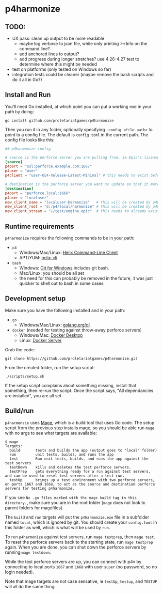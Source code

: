 # p4harmonize

## TODO:

- UX pass: clean up output to be more readable
  - maybe log verbose to json file, while only printing >=Info on the command line?
  - add anchored lines to output?
  - add progress during longer stretches? use 4.26-4.27 test to determine where this might be needed
- test on platforms (only tested on Windows so far)
- integration tests could be cleaner (maybe remove the bash scripts and do it all in Go?)

## Install and Run

You'll need Go installed, at which point you can put a working exe in your path by doing:

```text
go install github.com/proletariatgames/p4harmonize
```

Then you run it in any folder, optionally specifying `-config <file-path>` to point to a config file. The default is `config.toml` in the current path. The config file looks like this:

```toml
## p4harmonize config

# source is the perforce server you are pulling from, ie Epic's licensee server.
[source]
p4port = "ssl:perforce.example.com:1667"
p4user = "user"
p4client = "user-UE4-Release-Latest-Minimal" # this needs to exist before running p4harmonize

# destination is the perforce server you want to update so that it matches the source
[destination]
p4port = "perforce.local:1666"
p4user = "localuser"
new_client_name = "localuser-harmonize"   # this will be created by p4harmonize
new_client_root = "d:/p4/local/harmonize" # this will be created by p4harmonize
new_client_stream = "//test/engine_epic"  # this needs to already exist
```

## Runtime requirements

`p4harmonize` requires the following commands to be in your path:

- `p4`
  - Windows/Mac/Linux: [Helix Command-Line Client](https://www.perforce.com/downloads/helix-command-line-client-p4)
  - APT/YUM: [helix-cli](https://www.perforce.com/perforce-packages)
- `bash`
  - Windows: [Git for Windows](https://gitforwindows.org) includes git bash.
  - Mac/Linux: you should be all set
  - the need for this can probably be removed in the future, it was just quicker to shell out to bash in some cases

## Development setup

Make sure you have the following installed and in your path:

- `go`
  - Windows/Mac/Linux: [golang.org/dl](https://golang.org/dl/)
- `docker` (needed for testing against throw-away perforce servers)
  - Windows/Mac: [Docker Desktop](https://www.docker.com/products/docker-desktop)
  - Linux: [Docker Server](https://docs.docker.com/engine/install/#server)

Grab the code:

```text
git clone https://github.com/proletariatgames/p4harmonize.git
```

From the created folder, run the setup script:

```text
./scripts/setup.sh
```

If the setup script complains about something missing, install that something, then re-run the script. Once the script says, "All dependancies are installed", you are all set.

## Build/run

`p4harmonzie` uses [Mage](https://magefile.org), which is a build tool that uses Go code. The setup script from the previous step installs mage, so you should be able run `mage` with no args to see what targets are available:

```text
$ mage
Targets:
  build       tests and builds the app (output goes to "local" folder)
  run         unit tests, builds, and runs the app
  test        Run unit tests, builds, and runs the app against the test servers
  testDown    kills and deletes the test perforce servers.
  testPrep    gets everything ready for a run against test servers, and can be used to reset test servers after a test run.
  testUp      brings up a test environment with two perforce servers, on ports 1667 and 1668, to act as the source and destination perforce servers for testing p4harmonize.
```

If you see `No .go files marked with the mage build tag in this directory.`, make sure you are in the root folder (`mage` does not look to parent folders for magefiles).

The `build` and `run` targets will put the `p4harmonzie.exe` file in a subfolder named `local`, which is ignored by git. You should create your `config.toml` in this folder as well, which is what will be used by `run`.

To run `p4harmonize` against test servers, run `mage testprep`, then `mage test`. To reset the perforce servers back to the starting state, run `mage testprep` again. When you are done, you can shut down the perforce servers by running `mage testdown`.

While the test perforce servers are up, you can connect with p4v by connecting to local ports `1667` and `1668` with user `super` (no password, so no login needed).

Note that mage targets are not case sensative, ie `testUp`, `testup`, and `TESTUP` will all do the same thing.
